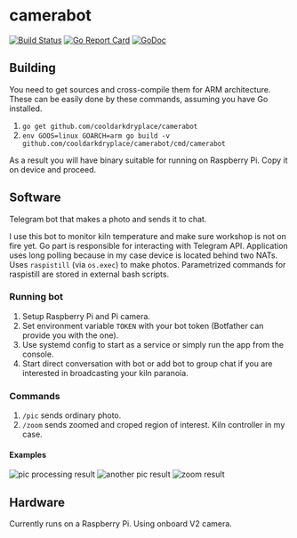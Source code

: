 # camerabot

[![Build Status](https://travis-ci.org/cooldarkdryplace/camerabot.svg?branch=master)](https://travis-ci.org/cooldarkdryplace/camerabot)
[![Go Report Card](https://goreportcard.com/badge/github.com/cooldarkdryplace/camerabot)](https://goreportcard.com/report/github.com/cooldarkdryplace/camerabot)
[![GoDoc](https://godoc.org/github.com/cooldarkdryplace/camerabot?status.svg)](https://godoc.org/github.com/cooldarkdryplace/camerabot)

## Building

You need to get sources and cross-compile them for ARM architecture. These can be easily done by these commands, assuming you have Go installed.

1. `go get github.com/cooldarkdryplace/camerabot`
2. `env GOOS=linux GOARCH=arm go build -v github.com/cooldarkdryplace/camerabot/cmd/camerabot`

As a result you will have binary suitable for running on Raspberry Pi. Copy it on device and proceed.

## Software
Telegram bot that makes a photo and sends it to chat. 

I use this bot to monitor kiln temperature and make sure workshop is not on fire yet.
Go part is responsible for interacting with Telegram API. Application uses long polling because in my case device is located behind two NATs. 
Uses `raspistill` (via `os.exec`) to make photos.
Parametrized commands for raspistill are stored in external bash scripts.

### Running bot
1. Setup Raspberry Pi and Pi camera.
2. Set environment variable `TOKEN` with your bot token (Botfather can provide you with the one).
3. Use systemd config to start as a service or simply run the app from the console.
4. Start direct conversation with bot or add bot to group chat if you are interested in broadcasting your kiln paranoia.

### Commands
1. `/pic` sends ordinary photo.
2. `/zoom` sends zoomed and croped region of interest. Kiln controller in my case.

#### Examples
![pic processing result](https://cloud.githubusercontent.com/assets/6103939/23331112/898d1204-fb67-11e6-8285-6efc5ba7816b.png)
![another pic result](https://cloud.githubusercontent.com/assets/6103939/23331113/92065df0-fb67-11e6-9d0f-d8adc245f9a3.png)
![zoom result](https://cloud.githubusercontent.com/assets/6103939/23331114/9b4fa8e4-fb67-11e6-876e-318642f38dfc.png)

## Hardware
Currently runs on a Raspberry Pi. Using onboard V2 camera.
